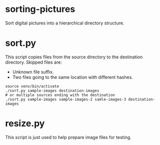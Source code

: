 # sorting-pictures
Sort digital pictures into a hierarchical directory structure. 

# sort.py
This script copies files from the source directory to the destination directory. Skipped files are:
- Unknown file suffix.
- Two files going to the same location with different hashes.

```shell script
source venv/bin/activate
./sort.py sample-images destination-images
# or multiple sources ending with the destination
./sort.py sample-images sample-images-2 samle-images-3 destination-images
```

# resize.py
This script is just used to help prepare image files for testing.